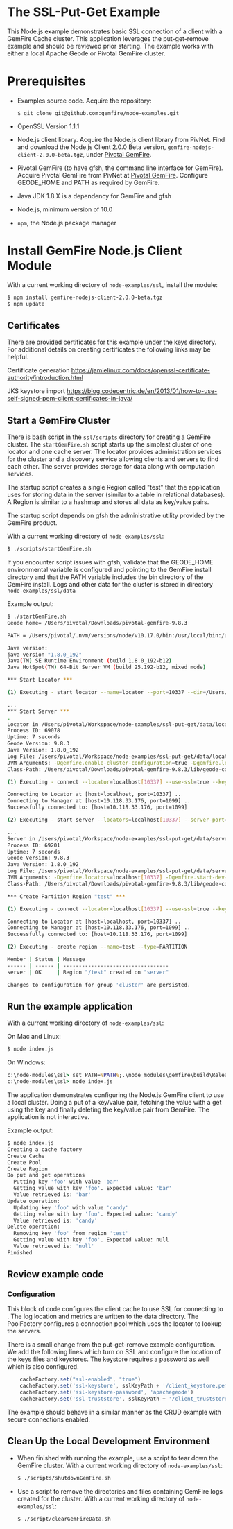 # The SSL-Put-Get Example

This Node.js example demonstrates basic SSL connection of a client with a GemFire
 Cache cluster. This application leverages the put-get-remove example and should
 be reviewed prior starting. The example works with either a local Apache Geode
 or Pivotal GemFire cluster.

# Prerequisites

- Examples source code.  Acquire the repository:

    ```
    $ git clone git@github.com:gemfire/node-examples.git
    ```

- OpenSSL Version 1.1.1
- Node.js client library. Acquire the Node.js client library from PivNet.
Find and download the Node.js Client 2.0.0 Beta version,
`gemfire-nodejs-client-2.0.0-beta.tgz`,
under [Pivotal GemFire](https://network.pivotal.io/products/pivotal-gemfire/).

- Pivotal GemFire (to have gfsh, the command line interface for GemFire).
Acquire Pivotal GemFire from PivNet
at [Pivotal GemFire](https://network.pivotal.io/products/pivotal-gemfire/). Configure GEODE_HOME and PATH as required by GemFire.

- Java JDK 1.8.X  is a dependency for GemFire and gfsh

- Node.js, minimum version of 10.0

- `npm`, the Node.js package manager


# Install GemFire Node.js Client Module

With a current working directory of `node-examples/ssl`,
 install the module:

```bash
$ npm install gemfire-nodejs-client-2.0.0-beta.tgz
$ npm update
```
## Certificates
There are provided certificates for this example under the keys directory. For additional details on creating certificates the 
following links may be helpful. 

Certificate generation
https://jamielinux.com/docs/openssl-certificate-authority/introduction.html

JKS keystore import
https://blog.codecentric.de/en/2013/01/how-to-use-self-signed-pem-client-certificates-in-java/

## Start a GemFire Cluster

There is bash script in the `ssl/scripts` directory for creating a GemFire cluster. The `startGemFire.sh` script starts up the simplest cluster of one locator and one cache server. The locator provides administration services for the cluster and a discovery service allowing clients and servers to find each other. The server provides storage for data along with computation services.

 The startup script creates a single Region called "test" that the application uses for storing data in the server (similar to a table in relational databases). A Region is similar to a hashmap and stores all data as key/value pairs.

The startup script depends on gfsh the administrative utility provided by the GemFire product.  

With a current working directory of `node-examples/ssl`:

```bash
$ ./scripts/startGemFire.sh
```

If you encounter script issues with gfsh, validate that the GEODE_HOME environmental variable is configured and pointing to the GemFire install directory and that the PATH variable includes the bin directory of the GemFire install. Logs and other data for the cluster is stored in directory `node-examples/ssl/data`

Example output:

```bash
$ ./startGemFire.sh
Geode home= /Users/pivotal/Downloads/pivotal-gemfire-9.8.3

PATH = /Users/pivotal/.nvm/versions/node/v10.17.0/bin:/usr/local/bin:/usr/bin:/bin:/usr/sbin:/sbin:/Applications/VMware Fusion.app/Contents/Public:/usr/local/share/dotnet:~/.dotnet/tools:/Users/pivotal/Downloads/pivotal-gemfire-9.8.3/bin:/usr/local/share/dotnet:/usr/local/opt:/usr/local/opt/nvm:/Users/pivotal/.nvm:/Users/pivotal/Downloads/pivotal-gemfire-9.8.3/bin:/usr/local/share/dotnet 

Java version:
java version "1.8.0_192"
Java(TM) SE Runtime Environment (build 1.8.0_192-b12)
Java HotSpot(TM) 64-Bit Server VM (build 25.192-b12, mixed mode)

*** Start Locator ***

(1) Executing - start locator --name=locator --port=10337 --dir=/Users/pivotal/Workspace/node-examples/ssl-put-get/data/locator --connect=false --J=-Dgemfire.ssl-enabled-components=all --J=-Dgemfire.ssl-keystore=/Users/pivotal/Workspace/node-examples/ssl-put-get/keys/server_keystore.p12 --J=-Dgemfire.ssl-truststore=/Users/pivotal/Workspace/node-examples/ssl-put-get/keys/server_truststore.jks --J=-Dgemfire.ssl-keystore-password=apachegeode --J=-Dgemfire.ssl-truststore-password=apachegeode

...
*** Start Server ***
.
Locator in /Users/pivotal/Workspace/node-examples/ssl-put-get/data/locator on 10.118.33.176[10337] as locator is currently online.
Process ID: 69078
Uptime: 7 seconds
Geode Version: 9.8.3
Java Version: 1.8.0_192
Log File: /Users/pivotal/Workspace/node-examples/ssl-put-get/data/locator/locator.log
JVM Arguments: -Dgemfire.enable-cluster-configuration=true -Dgemfire.load-cluster-configuration-from-dir=false -Dgemfire.ssl-enabled-components=all -Dgemfire.ssl-keystore=/Users/pivotal/Workspace/node-examples/ssl-put-get/keys/server_keystore.p12 -Dgemfire.ssl-truststore=/Users/pivotal/Workspace/node-examples/ssl-put-get/keys/server_truststore.jks -Dgemfire.ssl-keystore-password=******** -Dgemfire.ssl-truststore-password=******** -Dgemfire.launcher.registerSignalHandlers=true -Djava.awt.headless=true -Dsun.rmi.dgc.server.gcInterval=9223372036854775806
Class-Path: /Users/pivotal/Downloads/pivotal-gemfire-9.8.3/lib/geode-core-9.8.3.jar:/Users/pivotal/Downloads/pivotal-gemfire-9.8.3/lib/geode-dependencies.jar:/Users/pivotal/Downloads/pivotal-gemfire-9.8.3/extensions/gemfire-greenplum-3.4.1.jar

(1) Executing - connect --locator=localhost[10337] --use-ssl=true --key-store=/Users/pivotal/Workspace/node-examples/ssl-put-get/keys/server_keystore.p12 --trust-store=/Users/pivotal/Workspace/node-examples/ssl-put-get/keys/server_truststore.jks --trust-store-password=***** --key-store-password=*****

Connecting to Locator at [host=localhost, port=10337] ..
Connecting to Manager at [host=10.118.33.176, port=1099] ..
Successfully connected to: [host=10.118.33.176, port=1099]

(2) Executing - start server --locators=localhost[10337] --server-port=40404 --name=server --dir=/Users/pivotal/Workspace/node-examples/ssl-put-get/data/server --J=-Dgemfire.ssl-enabled-components=all --J=-Dgemfire.ssl-keystore=/Users/pivotal/Workspace/node-examples/ssl-put-get/keys/server_keystore.p12 --J=-Dgemfire.ssl-truststore=/Users/pivotal/Workspace/node-examples/ssl-put-get/keys/server_truststore.jks --J=-Dgemfire.ssl-truststore-password=apachegeode --J=-Dgemfire.ssl-keystore-password=apachegeode

...
Server in /Users/pivotal/Workspace/node-examples/ssl-put-get/data/server on 10.118.33.176[40404] as server is currently online.
Process ID: 69201
Uptime: 7 seconds
Geode Version: 9.8.3
Java Version: 1.8.0_192
Log File: /Users/pivotal/Workspace/node-examples/ssl-put-get/data/server/server.log
JVM Arguments: -Dgemfire.locators=localhost[10337] -Dgemfire.start-dev-rest-api=false -Dgemfire.use-cluster-configuration=true -Dgemfire.ssl-enabled-components=all -Dgemfire.ssl-keystore=/Users/pivotal/Workspace/node-examples/ssl-put-get/keys/server_keystore.p12 -Dgemfire.ssl-truststore=/Users/pivotal/Workspace/node-examples/ssl-put-get/keys/server_truststore.jks -Dgemfire.ssl-truststore-password=******** -Dgemfire.ssl-keystore-password=******** -XX:OnOutOfMemoryError=kill -KILL %p -Dgemfire.launcher.registerSignalHandlers=true -Djava.awt.headless=true -Dsun.rmi.dgc.server.gcInterval=9223372036854775806
Class-Path: /Users/pivotal/Downloads/pivotal-gemfire-9.8.3/lib/geode-core-9.8.3.jar:/Users/pivotal/Downloads/pivotal-gemfire-9.8.3/lib/geode-dependencies.jar:/Users/pivotal/Downloads/pivotal-gemfire-9.8.3/extensions/gemfire-greenplum-3.4.1.jar

*** Create Partition Region "test" ***

(1) Executing - connect --locator=localhost[10337] --use-ssl=true --key-store=/Users/pivotal/Workspace/node-examples/ssl-put-get/keys/server_keystore.p12 --trust-store=/Users/pivotal/Workspace/node-examples/ssl-put-get/keys/server_truststore.jks --trust-store-password=***** --key-store-password=*****

Connecting to Locator at [host=localhost, port=10337] ..
Connecting to Manager at [host=10.118.33.176, port=1099] ..
Successfully connected to: [host=10.118.33.176, port=1099]

(2) Executing - create region --name=test --type=PARTITION

Member | Status | Message
------ | ------ | ----------------------------------
server | OK     | Region "/test" created on "server"

Changes to configuration for group 'cluster' are persisted.
```

## Run the example application

With a current working directory of `node-examples/ssl`:

On Mac and Linux:
```bash
$ node index.js
```

On Windows:
```cmd
c:\node-modules\ssl> set PATH=%PATH%;.\node_modules\gemfire\build\Release
c:\node-modules\ssl> node index.js
```

The application demonstrates configuring the Node.js GemFire client to use a local cluster. Doing a put of a key/value pair, fetching the value with a get using the key and finally deleting the key/value pair from GemFire. The application is not interactive.

Example output:

```bash
$ node index.js
Creating a cache factory
Create Cache
Create Pool
Create Region
Do put and get operations
  Putting key 'foo' with value 'bar'
  Getting value with key 'foo'. Expected value: 'bar'
  Value retrieved is: 'bar'
Update operation:
  Updating key 'foo' with value 'candy'
  Getting value with key 'foo'. Expected value: 'candy'
  Value retrieved is: 'candy'
Delete operation:
  Removing key 'foo' from region 'test'
  Getting value with key 'foo'. Expected value: null
  Value retrieved is: 'null'
Finished
```

## Review example code
    
### Configuration

This block of code configures the client cache to use SSL for connecting to . The log location and metrics are written to the data directory. The PoolFactory configures a connection pool which uses the locator to lookup the servers.

There is a small change from the put-get-remove example configuration. We add the following lines which turn on SSL and configure the location of the keys files and keystores. The keystore requires a password as well which is also configured. 

```javascript
    cacheFactory.set("ssl-enabled", "true")
    cacheFactory.set('ssl-keystore', sslKeyPath + '/client_keystore.pem')
    cacheFactory.set('ssl-keystore-password', 'apachegeode')
    cacheFactory.set('ssl-truststore', sslKeyPath + '/client_truststore.pem')
```

The example should behave in a similar manner as the CRUD example with secure connections enabled.

## Clean Up the Local Development Environment

- When finished with running the example, use a script to
tear down the GemFire cluster.
With a current working directory of `node-examples/ssl`:

    ```bash
    $ ./scripts/shutdownGemFire.sh
    ```

- Use a script to remove the directories and files containing
GemFire logs created for the cluster.
With a current working directory of `node-examples/ssl`:

    ```bash
    $ ./script/clearGemFireData.sh
    ```
